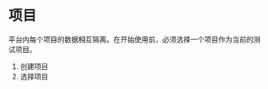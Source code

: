 # 项目

平台内每个项目的数据相互隔离。在开始使用前，必须选择一个项目作为当前的测试项目。

1. 创建项目
2. 选择项目

<img :src="$withBase('/assets/select_project.png')" class="zoom">